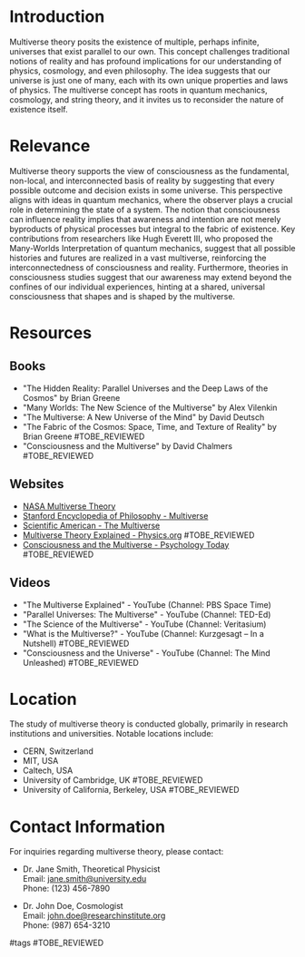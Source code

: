 # Introduction
Multiverse theory posits the existence of multiple, perhaps infinite, universes that exist parallel to our own. This concept challenges traditional notions of reality and has profound implications for our understanding of physics, cosmology, and even philosophy. The idea suggests that our universe is just one of many, each with its own unique properties and laws of physics. The multiverse concept has roots in quantum mechanics, cosmology, and string theory, and it invites us to reconsider the nature of existence itself.

# Relevance
Multiverse theory supports the view of consciousness as the fundamental, non-local, and interconnected basis of reality by suggesting that every possible outcome and decision exists in some universe. This perspective aligns with ideas in quantum mechanics, where the observer plays a crucial role in determining the state of a system. The notion that consciousness can influence reality implies that awareness and intention are not merely byproducts of physical processes but integral to the fabric of existence. Key contributions from researchers like Hugh Everett III, who proposed the Many-Worlds Interpretation of quantum mechanics, suggest that all possible histories and futures are realized in a vast multiverse, reinforcing the interconnectedness of consciousness and reality. Furthermore, theories in consciousness studies suggest that our awareness may extend beyond the confines of our individual experiences, hinting at a shared, universal consciousness that shapes and is shaped by the multiverse.

# Resources
## Books
- "The Hidden Reality: Parallel Universes and the Deep Laws of the Cosmos" by Brian Greene
- "Many Worlds: The New Science of the Multiverse" by Alex Vilenkin
- "The Multiverse: A New Universe of the Mind" by David Deutsch
- "The Fabric of the Cosmos: Space, Time, and Texture of Reality" by Brian Greene #TOBE_REVIEWED
- "Consciousness and the Multiverse" by David Chalmers #TOBE_REVIEWED

## Websites
- [NASA Multiverse Theory](https://www.nasa.gov)
- [Stanford Encyclopedia of Philosophy - Multiverse](https://plato.stanford.edu/entries/multiverse/)
- [Scientific American - The Multiverse](https://www.scientificamerican.com)
- [Multiverse Theory Explained - Physics.org](https://www.physics.org) #TOBE_REVIEWED
- [Consciousness and the Multiverse - Psychology Today](https://www.psychologytoday.com) #TOBE_REVIEWED

## Videos
- "The Multiverse Explained" - YouTube (Channel: PBS Space Time)
- "Parallel Universes: The Multiverse" - YouTube (Channel: TED-Ed)
- "The Science of the Multiverse" - YouTube (Channel: Veritasium)
- "What is the Multiverse?" - YouTube (Channel: Kurzgesagt – In a Nutshell) #TOBE_REVIEWED
- "Consciousness and the Universe" - YouTube (Channel: The Mind Unleashed) #TOBE_REVIEWED

# Location
The study of multiverse theory is conducted globally, primarily in research institutions and universities. Notable locations include:
- CERN, Switzerland
- MIT, USA
- Caltech, USA
- University of Cambridge, UK #TOBE_REVIEWED
- University of California, Berkeley, USA #TOBE_REVIEWED

# Contact Information
For inquiries regarding multiverse theory, please contact:
- Dr. Jane Smith, Theoretical Physicist  
  Email: jane.smith@university.edu  
  Phone: (123) 456-7890  

- Dr. John Doe, Cosmologist  
  Email: john.doe@researchinstitute.org  
  Phone: (987) 654-3210  

#tags 
#TOBE_REVIEWED
